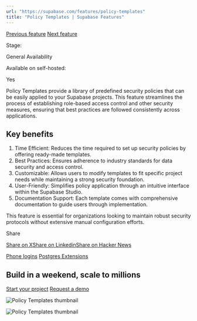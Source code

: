 ```yaml
---
url: "https://supabase.com/features/policy-templates"
title: "Policy Templates | Supabase Features"
---
```


[Previous feature](https://supabase.com/features/phone-logins) [Next feature](https://supabase.com/features/postgres-extensions)

Stage:

General Availability

Available on self-hosted:

Yes

Policy Templates provide a library of predefined security policies that can be easily applied to your Supabase projects. This feature streamlines the process of establishing role-based access control and other security measures, ensuring that best practices are followed consistently across applications.

## Key benefits

1. Time Efficient: Reduces the time required to set up security policies by offering ready-made templates.
2. Best Practices: Ensures adherence to industry standards for data security and access control.
3. Customizable: Allows users to modify templates to fit specific project needs while maintaining a strong security foundation.
4. User-Friendly: Simplifies policy application through an intuitive interface within the Supabase Studio.
5. Documentation Support: Each template comes with comprehensive documentation to guide users through implementation.

This feature is essential for organizations looking to maintain robust security protocols without extensive manual configuration efforts.

Share

[Share on X](https://twitter.com/intent/tweet?url=https%3A%2F%2Fsupabase.com%2Ffeatures%2Fpolicy-templates&text=Policy%20Templates%20%7C%20Supabase%20Features)[Share on Linkedin](https://www.linkedin.com/shareArticle?url=https%3A%2F%2Fsupabase.com%2Ffeatures%2Fpolicy-templates&text=Policy%20Templates%20%7C%20Supabase%20Features)[Share on Hacker News](https://news.ycombinator.com/submitlink?u=https%3A%2F%2Fsupabase.com%2Ffeatures%2Fpolicy-templates&t=Policy%20Templates%20%7C%20Supabase%20Features)

[Phone logins](https://supabase.com/features/phone-logins) [Postgres Extensions](https://supabase.com/features/postgres-extensions)

## Build in a weekend, scale to millions

[Start your project](https://supabase.com/dashboard) [Request a demo](https://supabase.com/contact/sales)

![Policy Templates thumbnail](https://supabase.com/_next/image?url=%2Fimages%2Ffeatures%2Fpolicy-templates.png&w=3840&q=100&dpl=dpl_7FY8EmFQ6G3YqautJ4Fvh1viLnvu)

![Policy Templates thumbnail](https://supabase.com/_next/image?url=%2Fimages%2Ffeatures%2Fpolicy-templates-light.png&w=3840&q=100&dpl=dpl_7FY8EmFQ6G3YqautJ4Fvh1viLnvu)